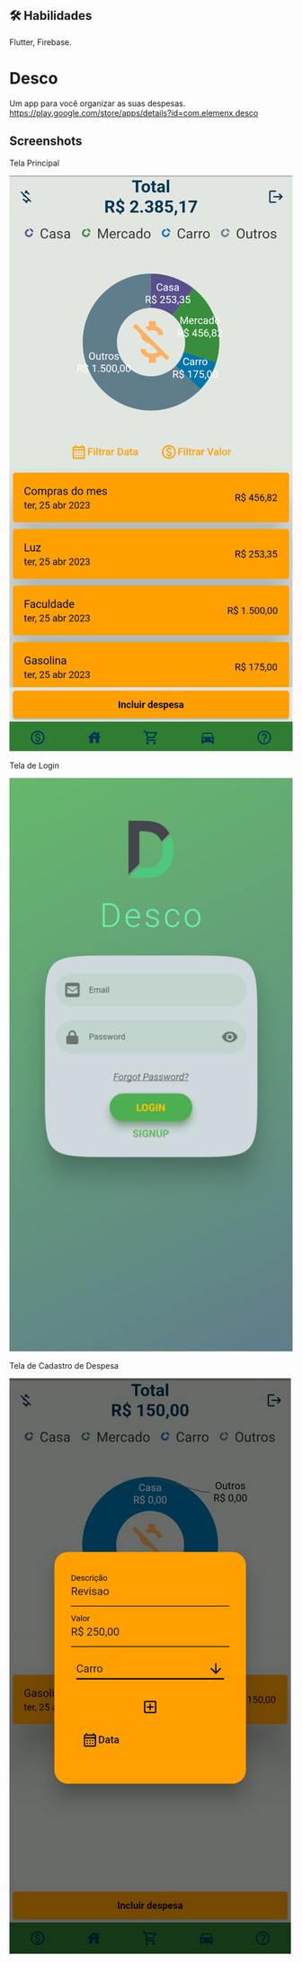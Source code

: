 
## 🛠 Habilidades
Flutter, Firebase.


# Desco

Um app para você organizar as suas despesas. https://play.google.com/store/apps/details?id=com.elemenx.desco


## Screenshots


Tela Principal

![Tela Principal](https://github.com/Italomdf/desco/blob/master/assets/images/Screenshot2.png)

Tela de Login

![Tela de Login](https://github.com/Italomdf/desco/blob/master/assets/images/Screenshot1.png)

Tela de Cadastro de Despesa

![Tela de Cadastro de Despesa](https://github.com/Italomdf/desco/blob/master/assets/images/Screenshot.png)
